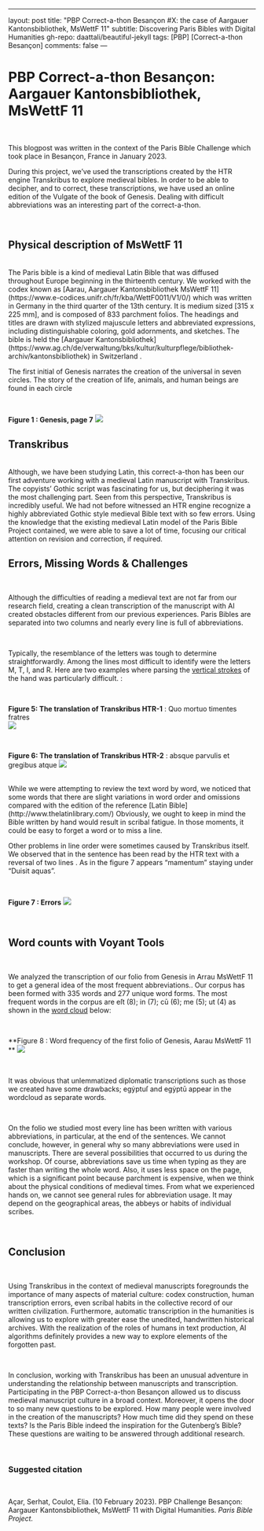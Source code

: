 ---
layout: post
title: "PBP Correct-a-thon Besançon #X: the case of Aargauer Kantonsbibliothek, MsWettF 11"
subtitle:  Discovering Paris Bibles with Digital Humanities
gh-repo: daattali/beautiful-jekyll
tags: [PBP] [Correct-a-thon Besançon]
comments: false
—
<base target="_blank">

# **PBP Correct-a-thon Besançon: Aargauer Kantonsbibliothek, MsWettF 11**



<br>

This blogpost was written in the context of the Paris Bible Challenge which took place in Besançon, France in January 2023. 

During this project, we’ve used the transcriptions created by the HTR engine Transkribus  to explore medieval bibles. In order to be able to decipher, and to correct, these transcriptions, we have used an online edition of the Vulgate of the book of Genesis. Dealing with difficult abbreviations was an interesting part of the correct-a-thon.



<br>

## **Physical description of MsWettF 11**

<br>
The Paris bible is a kind of medieval Latin Bible that was diffused throughout Europe beginning in the thirteenth century. We worked with the codex known as [Aarau, Aargauer Kantonsbibliothek MsWettF 11](https://www.e-codices.unifr.ch/fr/kba/WettF0011/V1/0/) which was written in Germany in the third quarter of the 13th century. It is medium sized  [315 x 225 mm], and is composed of  833 parchment folios. The headings and titles are drawn with stylized majuscule letters and abbreviated expressions, including distinguishable coloring, gold adornments, and sketches. The bible is held the [Aargauer Kantonsbibliothek](https://www.ag.ch/de/verwaltung/bks/kultur/kulturpflege/bibliothek-archiv/kantonsbibliothek) in Switzerland . 

<br>

The first initial of Genesis narrates the creation of the universal in seven circles. The story of the creation of life, animals, and human beings are found in each circle

<br>


**Figure 1 : Genesis, page 7**
<img src = “/assets/PBP_MsWettf11_GenesisP1.png” style= “zoom:%50;” />



## **Transkribus**
<br>
Although, we have been studying Latin, this correct-a-thon has been our first adventure working with a medieval Latin manuscript with Transkribus. The copyists’ Gothic script  was fascinating for us, but deciphering it was the most challenging part. Seen from this perspective, Transkribus is incredibly useful. We had not before witnessed an HTR engine recognize a highly abbreviated Gothic style medieval Bible text with so few errors. Using the knowledge that the existing medieval Latin model of the Paris Bible Project contained, we were able to save a lot of time, focusing our critical attention on revision and correction, if required.  

<br>

## **Errors, Missing Words & Challenges**

<br>

Although the difficulties of reading a medieval text are not far from our research field, creating a clean transcription of the manuscript with AI created obstacles different from our previous experiences. Paris Bibles are separated into two columns and nearly every line is full of abbreviations.

<br>


Typically, the resemblance of the letters was tough to determine straightforwardly. Among the lines most difficult to identify were the letters M, T, I, and R. Here are two examples where parsing the [vertical strokes](https://en.wikipedia.org/wiki/Minim_(palaeography)) of the hand was particularly difficult. :

<br>

  
**Figure 5: The translation of Transkribus HTR-1** :  Quo mortuo timentes fratres  
<img src=“/assets/PBP_MsWettf11_HTR_1.png” style= “zoom:%50;” />

<br>


**Figure 6: The translation of Transkribus HTR-2** : absque parvulis et gregibus atque
<img src=“/assets/PBP_MsWettf11_HTR_2.png” style= “zoom:%50;” />

<br>
While we were attempting to review the text word by word, we noticed that some words that there are slight variations in word order and omissions compared with the edition of the reference [Latin Bible](http://www.thelatinlibrary.com/) Obviously, we ought to keep in mind the Bible written by hand would result in scribal fatigue. In those moments, it could be easy to forget a word or to miss a line. 

Other problems in line order were sometimes caused by Transkribus itself. We observed that in the sentence has been read by the HTR text with a reversal of two lines . As in the figure 7 appears “mamentum” staying under “Duisit aquas”. 

<br>


**Figure 7 : Errors** 
<img src = “/assets/PBP_MsWettf11_Errors.png” style= “zoom:%50;” />

<br>

## **Word counts with Voyant Tools**

<br>

We analyzed the transcription of our folio from Genesis in Arrau MsWettF 11 to get a general idea of the most frequent abbreviations.. Our corpus has been formed with 335 words and 277 unique word forms. The most frequent words in the corpus are eſt (8); in (7); cū (6); me (5); ut (4) as shown in the [word cloud](https://voyant-tools.org/?corpus=28f3f522f5807628c4865d3c63b82bd6&query=%22e%C5%BFt%20eo%C5%BF%22~5#)  below:

<br>


**Figure 8 : Word frequency of the first folio of Genesis, Aarau MsWettF 11 **
 <img src=“/assets/PBP_MS5_Visuel.png” style= “zoom:%50;” />

<br>


 It was obvious that unlemmatized diplomatic transcriptions such as those we created have some drawbacks; egẏptuſ and egẏptū appear in the wordcloud as separate words.

<br>

On the folio we studied most every line has been written with various abbreviations, in particular, at the end of the sentences. We cannot conclude, however, in general why so many abbreviations were used in manuscripts. There are several possibilities that occurred to us during the workshop. Of course, abbreviations save us time when typing as they are faster than writing the whole word. Also, it uses less space on the page, which is a significant point because parchment is expensive, when we think about the physical conditions of medieval times. From what we experienced hands on, we cannot see general rules for abbreviation usage. It may depend on the geographical areas, the abbeys or habits of individual scribes.  



<br>

## **Conclusion**

<br>

Using Transkribus in the context of medieval manuscripts foregrounds the importance of many aspects of material culture: codex construction, human transcription errors, even  scribal habits in the collective record of our written civilization. Furthermore, automatic transcription in the humanities is allowing us to explore with greater ease the unedited, handwritten historical archives. With the realization of the roles of humans in text production, AI algorithms definitely provides a new way to explore elements of the forgotten past. 

<br>

In conclusion, working with Transkribus has been an unusual adventure in understanding the relationship between manuscripts and transcription. Participating in the PBP Correct-a-thon Besançon allowed us to discuss medieval manuscript culture in a broad context. Moreover, it opens the door to so many new questions to be explored. How many people were involved in the creation of the manuscripts? How much time did they spend on these texts? Is the Paris Bible indeed the inspiration for the Gutenberg’s Bible? These questions are waiting to be answered through additional research.

<br>

### Suggested citation

<br>

Açar, Serhat, Coulot, Elia. (10 February 2023). PBP Challenge Besançon: Aargauer Kantonsbibliothek, MsWettF 11 with Digital Humanities. *Paris Bible Project.*



